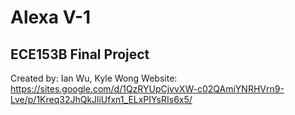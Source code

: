 # Alexa V-1 
## ECE153B Final Project 

Created by: Ian Wu, Kyle Wong
Website: https://sites.google.com/d/1QzRYUpCjvvXW-c02QAmiYNRHVrn9-Lve/p/1Kreq32JhQkJliUfxn1_ELxPIYsRIs6x5/
